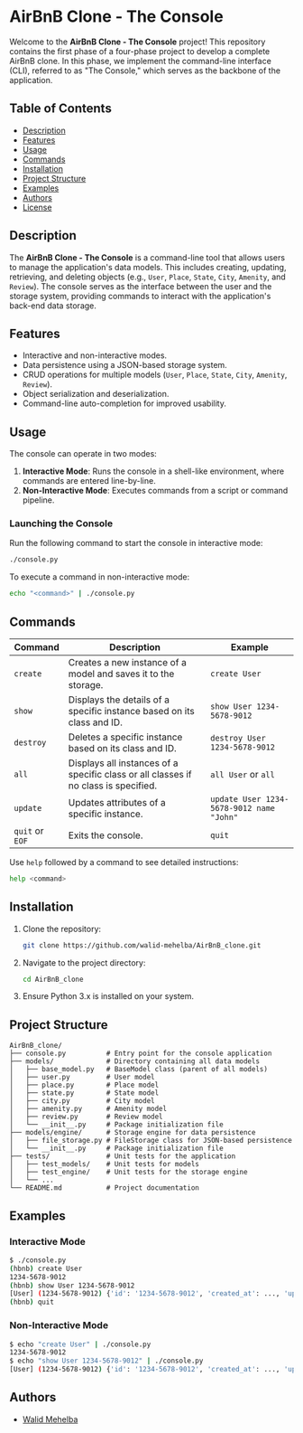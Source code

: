 # AirBnB Clone - The Console

Welcome to the **AirBnB Clone - The Console** project! This repository contains the first phase of a four-phase project to develop a complete AirBnB clone. In this phase, we implement the command-line interface (CLI), referred to as "The Console," which serves as the backbone of the application.

## Table of Contents

- [Description](#description)
- [Features](#features)
- [Usage](#usage)
- [Commands](#commands)
- [Installation](#installation)
- [Project Structure](#project-structure)
- [Examples](#examples)
- [Authors](#authors)
- [License](#license)

## Description

The **AirBnB Clone - The Console** is a command-line tool that allows users to manage the application's data models. This includes creating, updating, retrieving, and deleting objects (e.g., `User`, `Place`, `State`, `City`, `Amenity`, and `Review`). The console serves as the interface between the user and the storage system, providing commands to interact with the application's back-end data storage.

## Features

- Interactive and non-interactive modes.
- Data persistence using a JSON-based storage system.
- CRUD operations for multiple models (`User`, `Place`, `State`, `City`, `Amenity`, `Review`).
- Object serialization and deserialization.
- Command-line auto-completion for improved usability.

## Usage

The console can operate in two modes:

1. **Interactive Mode**: Runs the console in a shell-like environment, where commands are entered line-by-line.
2. **Non-Interactive Mode**: Executes commands from a script or command pipeline.

### Launching the Console

Run the following command to start the console in interactive mode:

```bash
./console.py
```

To execute a command in non-interactive mode:

```bash
echo "<command>" | ./console.py
```

## Commands

| Command         | Description                                                                         | Example                                  |
| --------------- | ----------------------------------------------------------------------------------- | ---------------------------------------- |
| `create`        | Creates a new instance of a model and saves it to the storage.                      | `create User`                            |
| `show`          | Displays the details of a specific instance based on its class and ID.              | `show User 1234-5678-9012`               |
| `destroy`       | Deletes a specific instance based on its class and ID.                              | `destroy User 1234-5678-9012`            |
| `all`           | Displays all instances of a specific class or all classes if no class is specified. | `all User` or `all`                      |
| `update`        | Updates attributes of a specific instance.                                          | `update User 1234-5678-9012 name "John"` |
| `quit` or `EOF` | Exits the console.                                                                  | `quit`                                   |

Use `help` followed by a command to see detailed instructions:

```bash
help <command>
```

## Installation

1. Clone the repository:
   ```bash
   git clone https://github.com/walid-mehelba/AirBnB_clone.git
   ```
2. Navigate to the project directory:
   ```bash
   cd AirBnB_clone
   ```
3. Ensure Python 3.x is installed on your system.

## Project Structure

```
AirBnB_clone/
├── console.py          # Entry point for the console application
├── models/             # Directory containing all data models
│   ├── base_model.py   # BaseModel class (parent of all models)
│   ├── user.py         # User model
│   ├── place.py        # Place model
│   ├── state.py        # State model
│   ├── city.py         # City model
│   ├── amenity.py      # Amenity model
│   ├── review.py       # Review model
│   └── __init__.py     # Package initialization file
├── models/engine/      # Storage engine for data persistence
│   ├── file_storage.py # FileStorage class for JSON-based persistence
│   └── __init__.py     # Package initialization file
├── tests/              # Unit tests for the application
│   ├── test_models/    # Unit tests for models
│   ├── test_engine/    # Unit tests for the storage engine
│   └── ...
└── README.md           # Project documentation
```

## Examples

### Interactive Mode

```bash
$ ./console.py
(hbnb) create User
1234-5678-9012
(hbnb) show User 1234-5678-9012
[User] (1234-5678-9012) {'id': '1234-5678-9012', 'created_at': ..., 'updated_at': ...}
(hbnb) quit
```

### Non-Interactive Mode

```bash
$ echo "create User" | ./console.py
1234-5678-9012
$ echo "show User 1234-5678-9012" | ./console.py
[User] (1234-5678-9012) {'id': '1234-5678-9012', 'created_at': ..., 'updated_at': ...}
```

## Authors

- [Walid Mehelba](https://github.com/walid-mehelba)
